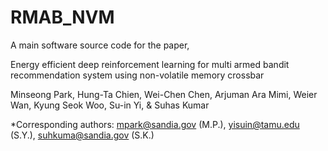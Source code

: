 # RMAB_NVM
A main software source code for the paper,

Energy efficient deep reinforcement learning for multi armed bandit recommendation system using non-volatile memory crossbar

Minseong Park, Hung-Ta Chien, Wei-Chen Chen, Arjuman Ara Mimi, Weier Wan, Kyung Seok Woo, Su-in Yi, & Suhas Kumar

*Corresponding authors: mpark@sandia.gov (M.P.), yisuin@tamu.edu (S.Y.), suhkuma@sandia.gov (S.K.)
